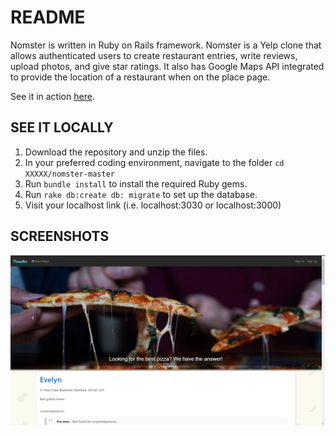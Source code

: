 # README

Nomster is written in Ruby on Rails framework.
Nomster is a Yelp clone that allows authenticated users to create restaurant entries, write reviews, upload photos, and give star ratings.
It also has Google Maps API integrated to provide the location of a restaurant when on the place page.

See it in action <a href="https://nomster-winnie-khuu.herokuapp.com">here</a>.

## SEE IT LOCALLY

1. Download the repository and unzip the files.
2. In your preferred coding environment, navigate to the folder `cd XXXXX/nomster-master`
3. Run `bundle install` to install the required Ruby gems.
3. Run `rake db:create db: migrate` to set up the database.
4. Visit your localhost link (i.e. localhost:3030 or localhost:3000)

## SCREENSHOTS
![alt text](nomster1.png)
